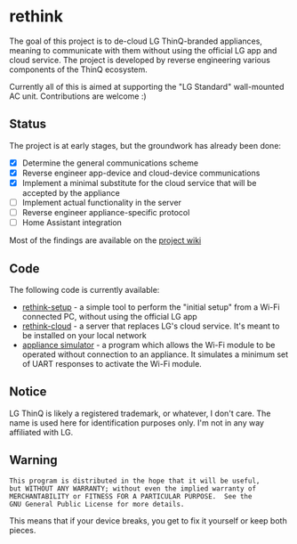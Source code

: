 # rethink

The goal of this project is to de-cloud LG ThinQ-branded appliances, meaning to communicate with them without using the official LG app and cloud service. 
The project is developed by reverse engineering various components of the ThinQ ecosystem.

Currently all of this is aimed at supporting the "LG Standard" wall-mounted AC unit. Contributions are welcome :)

## Status

The project is at early stages, but the groundwork has already been done:

- [x] Determine the general communications scheme
- [x] Reverse engineer app-device and cloud-device communications
- [x] Implement a minimal substitute for the cloud service that will be accepted by the appliance
- [ ] Implement actual functionality in the server
- [ ] Reverse engineer appliance-specific protocol
- [ ] Home Assistant integration

Most of the findings are available on the [project wiki](https://github.com/anszom/rethink/wiki)

## Code

The following code is currently available:

- [rethink-setup](rethink/rethink-setup.js) - a simple tool to perform the "initial setup" from a Wi-Fi connected PC, without using the official LG app
- [rethink-cloud](rethink/rethink-cloud.js) - a server that replaces LG's cloud service. It's meant to be installed on your local network
- [appliance simulator](appliance-simulator) - a program which allows the Wi-Fi module to be operated without connection to an appliance. It simulates a minimum set of UART responses to activate the Wi-Fi module.

## Notice

LG ThinQ is likely a registered trademark, or whatever, I don't care. The name is used here for identification purposes only. I'm not in any way affiliated with LG.

## Warning

    This program is distributed in the hope that it will be useful,
    but WITHOUT ANY WARRANTY; without even the implied warranty of
    MERCHANTABILITY or FITNESS FOR A PARTICULAR PURPOSE.  See the
    GNU General Public License for more details.

This means that if your device breaks, you get to fix it yourself or keep both pieces.
